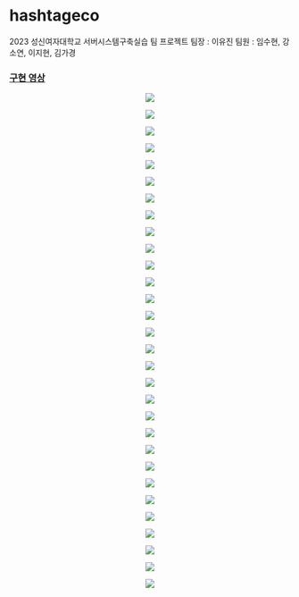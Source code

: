 # hashtageco
2023 성신여자대학교 서버시스템구축실습 팀 프로젝트
팀장 : 이유진
팀원 : 임수현, 강소연, 이지현, 김가경

### [구현 영상](https://www.youtube.com/watch?v=I6dJPlkky9o) 

<p align="center">
  <img src="https://github.com/Im-suhyeon/hashtageco/assets/100345983/6717ed17-8d25-4bbf-b80d-78b4afabb7de">
</p>
<p align="center">
  <img src="https://github.com/Im-suhyeon/hashtageco/assets/100345983/0758249b-da94-4fec-816b-fd51e715d1c7">
</p>
<p align="center">
  <img src="https://github.com/Im-suhyeon/hashtageco/assets/100345983/1939713c-a6fc-4dcd-93b6-bfa2b5538132">
</p>
<p align="center">
  <img src="https://github.com/Im-suhyeon/hashtageco/assets/100345983/45baac56-70e2-42ca-84e7-d9c43683fb1d">
</p>
<p align="center">
  <img src="https://github.com/Im-suhyeon/hashtageco/assets/100345983/88367e49-b322-41dd-954c-7d4ce674adb2">
</p>
<p align="center">
  <img src="https://github.com/Im-suhyeon/hashtageco/assets/100345983/5f9a2ff9-ce02-40f8-af76-bf60cb152ef0">
</p>
<p align="center">
  <img src="https://github.com/Im-suhyeon/hashtageco/assets/100345983/972f6955-1615-4bd5-b7bf-80a0fa023327">
</p>
<p align="center">
  <img src="https://github.com/Im-suhyeon/hashtageco/assets/100345983/e8d3576e-c0ad-483d-abc4-1335436b95f1">
</p>
<p align="center">
  <img src="https://github.com/Im-suhyeon/hashtageco/assets/100345983/145a9d68-28e5-4e65-b488-3fa4ba0af12c">
</p>
<p align="center">
  <img src="https://github.com/Im-suhyeon/hashtageco/assets/100345983/ad2cd361-b937-4468-ba57-f88ffc771862">
</p>
<p align="center">
  <img src="https://github.com/Im-suhyeon/hashtageco/assets/100345983/1528f0d8-dc38-45db-af8d-ad9f671e72db">
</p>
<p align="center">
  <img src="https://github.com/Im-suhyeon/hashtageco/assets/100345983/4d582318-4c95-4543-842e-458e5867d824">
</p>
<p align="center">
  <img src="https://github.com/Im-suhyeon/hashtageco/assets/100345983/cbe0c6e0-956c-486d-adbc-431f6c6b11d7">
</p>
<p align="center">
  <img src="https://github.com/Im-suhyeon/hashtageco/assets/100345983/00d399c8-a19a-4d4b-abdb-9259251af689">
</p>
<p align="center">
  <img src="https://github.com/Im-suhyeon/hashtageco/assets/100345983/d239c99a-045b-4b6e-8ff5-ce4209e025ed">
</p>
<p align="center">
  <img src="https://github.com/Im-suhyeon/hashtageco/assets/100345983/44e42961-db82-44e7-95a0-4daa19658a13">
</p>
<p align="center">
  <img src="https://github.com/Im-suhyeon/hashtageco/assets/100345983/0499e4ac-e021-4eec-878c-574c47824e8a">
</p>
<p align="center">
  <img src="https://github.com/Im-suhyeon/hashtageco/assets/100345983/ff6cc0ee-4c72-44c6-8d57-edd213131a43">
</p>
<p align="center">
  <img src="https://github.com/Im-suhyeon/hashtageco/assets/100345983/015f9198-8a48-4ac7-b2e2-e82abdc3682f">
</p>
<p align="center">
  <img src="https://github.com/Im-suhyeon/hashtageco/assets/100345983/94bfe9d7-87e5-44e6-a802-67f9621967d1">
</p>
<p align="center">
  <img src="https://github.com/Im-suhyeon/hashtageco/assets/100345983/53207406-0c09-4c2a-a6af-d99495076fdb">
</p>
<p align="center">
  <img src="https://github.com/Im-suhyeon/hashtageco/assets/100345983/14f22157-7d1e-4e65-8956-99e90ed79319">
</p>
<p align="center">
  <img src="https://github.com/Im-suhyeon/hashtageco/assets/100345983/97749c96-a842-4855-89c1-1e83dbb16f17">
</p>
<p align="center">
  <img src="https://github.com/Im-suhyeon/hashtageco/assets/100345983/e7c76f76-61d9-44df-b948-f8ccfca308fe">
</p>
<p align="center">
  <img src="https://github.com/Im-suhyeon/hashtageco/assets/100345983/d1a32b38-0bcf-4fe9-807d-b0f540f09a3b">
</p>
<p align="center">
  <img src="https://github.com/Im-suhyeon/hashtageco/assets/100345983/983a742f-05ff-4913-86e2-4e0c6104396c">
</p>
<p align="center">
  <img src="https://github.com/Im-suhyeon/hashtageco/assets/100345983/02bc6276-68c5-4057-942a-809d5585c9c6">
</p>
<p align="center">
  <img src="https://github.com/Im-suhyeon/hashtageco/assets/100345983/1ea17712-0266-4485-9ec8-d45c00b358a7">
</p>
<p align="center">
  <img src="https://github.com/Im-suhyeon/hashtageco/assets/100345983/990f3071-953d-4719-b541-be8eaf2ce073">
</p>
<p align="center">
  <img src="https://github.com/Im-suhyeon/hashtageco/assets/100345983/b00920ec-d876-4c65-a4ab-ac955e0ebe58">
</p>
